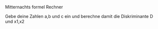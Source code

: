 Mitternachts formel Rechner

Gebe deine Zahlen a,b und c ein und berechne damit die Diskriminante D und x1,x2
